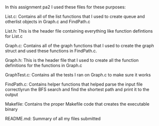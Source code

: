 In this assignment pa2 I used these files for these purposes:

List.c: Contains all of the list functions that I used to create queue and otherlist objects in Graph.c and FindPath.c


List.h: This is the header file containing everything like function defintions for List.c


Graph.c: Contains all of the graph functions that I used to create the graph struct and used these functions in FindPath.c.


Graph.h: This is the header file that I used to create all the function definitions for the functions in Graph.c


GraphTest.c: Contains all the tests I ran on Graph.c to make sure it works


FindPath.c: Contains helper functions that helped parse the input file correctlyrun the BFS search and find the shortest path and print it to the output


Makefile: Contains the proper Makefile code that creates the executable binary


README.md: Summary of all my files submitted   
